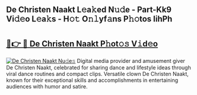 ## De Christen Naakt L𝚎a𝚔ed N𝚞𝚍e - Part-Kk9 Vi𝚍𝚎o L𝚎a𝚔s - H𝚘𝚝 O𝚗𝚕yf𝚊ns P𝚑𝚘tos IihPh

# <h2><a href="http://kf8t1f.oniu.top/?m=De+Christen+Naakt">🔗👉 🔴 De Christen Naakt P𝚑ot𝚘𝚜 V𝚒d𝚎o</a></h2>

[![De Christen Naakt Nu𝚍e𝚜](https://i.imgur.com/0qMVB7G.gif)](http://kf8t1f.oniu.top/?m=De+Christen+Naakt)
Digital media provider and amusement giver De Christen Naakt, celebrated for sharing dance and lifestyle ideas through viral dance routines and compact clips. Versatile clown De Christen Naakt, known for their exceptional skills and accomplishments in entertaining audiences with humor and satire.  
